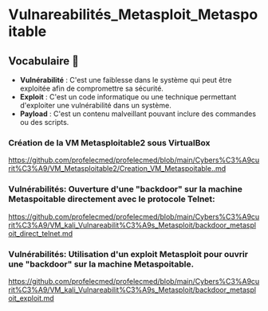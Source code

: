 # Vulnareabilités_Metasploit_Metaspoitable

## Vocabulaire 📑
- **Vulnérabilité** : C'est une faiblesse dans le système qui peut être exploitée afin de compromettre sa sécurité.
- **Exploit** : C'est un code informatique ou une technique permettant d'exploiter une vulnérabilité dans un système.
- **Payload** : C'est un contenu malveillant pouvant inclure des commandes ou des scripts.





### Création de la VM Metasploitable2 sous VirtualBox
https://github.com/profelecmed/profelecmed/blob/main/Cybers%C3%A9curit%C3%A9/VM_Metasploitable2/Creation_VM_Metaspoitable..md

### Vulnérabilités: Ouverture d'une "backdoor" sur la machine Metaspoitable directement avec le protocole Telnet: 
https://github.com/profelecmed/profelecmed/blob/main/Cybers%C3%A9curit%C3%A9/VM_kali_Vulnareabilit%C3%A9s_Metasploit/backdoor_metasploit_direct_telnet.md



### Vulnérabilités: Utilisation d'un exploit Metasploit pour ouvrir une "backdoor" sur la machine Metaspoitable.
https://github.com/profelecmed/profelecmed/blob/main/Cybers%C3%A9curit%C3%A9/VM_kali_Vulnareabilit%C3%A9s_Metasploit/backdoor_metasploit_exploit.md

